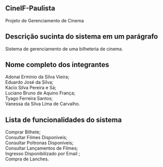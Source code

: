 
## CineIF-Paulista <br>
Projeto de Gerenciamento de Cinema

## Descrição sucinta do sistema em um parágrafo
Sistema de gerenciamento de uma bilheteria de cinema.

## Nome completo dos integrantes<br>
Adonai Erminio da Silva Vieira; <br>
Eduardo José da Silva; <br>
Kácio Silva Pereira e Sá; <br>
Luciano Bruno de Aquino França; <br>
Tyago Ferreira Santos; <br>
Vanessa da Silva Lima de Carvalho.

## Lista de funcionalidades do sistema<br>
Comprar Bilhete; <br>
Consultar Filmes Disponíveis; <br>
Consultar Poltronas Disponíveis; <br>
Consultar Lançamentos de Filmes; <br>
Ingresso Disponibilizado por Email ;<br>
Compra de Lanches.<br>
